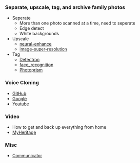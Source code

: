 ### Separate, upscale, tag, and archive family photos
* Seperate
	* More than one photo scanned at a time, need to seperate
	* Edge detect
	* White backgrounds
* Upscale
	* [neural-enhance](https://github.com/alexjc/neural-enhance)
	* [image-super-resolution](https://github.com/idealo/image-super-resolution)
* Tag
	* [Detectron](https://github.com/facebookresearch/Detectron)
	* [face_recognition](https://github.com/ageitgey/face_recognition)
	* [Photoprism](https://github.com/photoprism/photoprism)
### Voice Cloning
* [GitHub](https://github.com/topics/voice-cloning)
* [Google](https://www.google.com/search?hl=en&q=voice%20cloning)
* [Youtube](https://www.youtube.com/results?search_query=voiec+cloning)

### Video
* How to get and back up everything from home
* [MyHeritage](https://www.freefirepc.com/my-heritage-deep-nostalgia-app/)

### Misc
* [Communicator](https://news.ycombinator.com/item?id=26982286)
